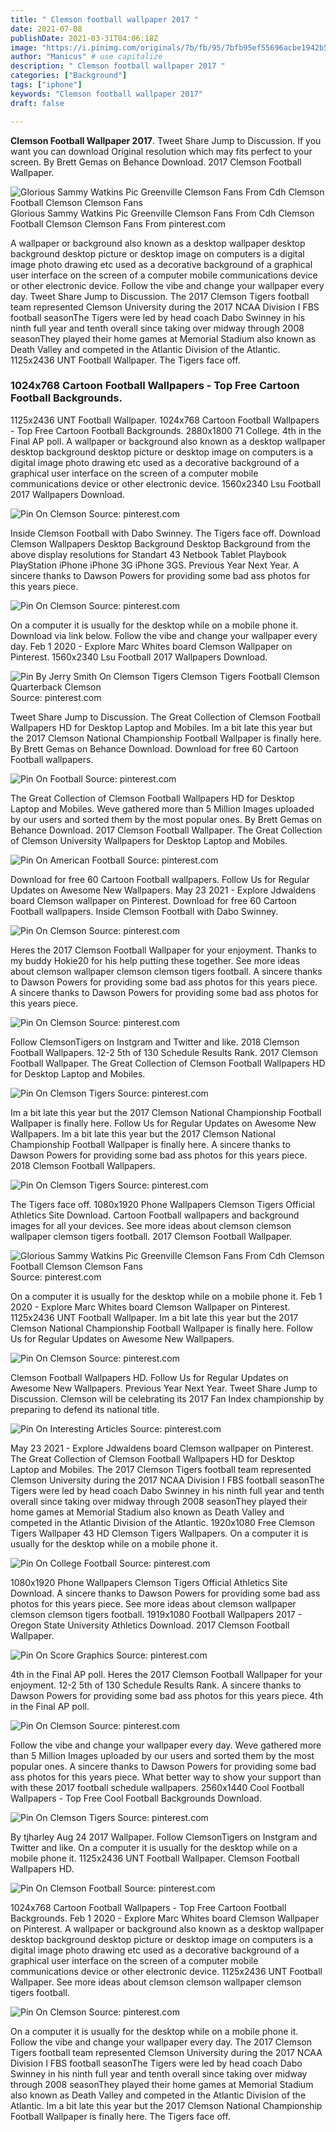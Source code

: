 ```yaml
---
title: " Clemson football wallpaper 2017 "
date: 2021-07-08
publishDate: 2021-03-31T04:06:18Z
image: "https://i.pinimg.com/originals/7b/fb/95/7bfb95ef55696acbe1942b527f61bff9.jpg"
author: "Manicus" # use capitalize
description: " Clemson football wallpaper 2017 "
categories: ["Background"]
tags: ["iphone"]
keywords: "Clemson football wallpaper 2017"
draft: false

---
```



**Clemson Football Wallpaper 2017**. Tweet Share Jump to Discussion. If you want you can download Original resolution which may fits perfect to your screen. By Brett Gemas on Behance Download. 2017 Clemson Football Wallpaper.

![Glorious Sammy Watkins Pic Greenville Clemson Fans From Cdh Clemson Football Clemson Clemson Fans](https://i.pinimg.com/originals/57/ae/28/57ae28c9fa1a0f0f0e24d023df94171c.png "Glorious Sammy Watkins Pic Greenville Clemson Fans From Cdh Clemson Football Clemson Clemson Fans")
Glorious Sammy Watkins Pic Greenville Clemson Fans From Cdh Clemson Football Clemson Clemson Fans From pinterest.com


A wallpaper or background also known as a desktop wallpaper desktop background desktop picture or desktop image on computers is a digital image photo drawing etc used as a decorative background of a graphical user interface on the screen of a computer mobile communications device or other electronic device. Follow the vibe and change your wallpaper every day. Tweet Share Jump to Discussion. The 2017 Clemson Tigers football team represented Clemson University during the 2017 NCAA Division I FBS football seasonThe Tigers were led by head coach Dabo Swinney in his ninth full year and tenth overall since taking over midway through 2008 seasonThey played their home games at Memorial Stadium also known as Death Valley and competed in the Atlantic Division of the Atlantic. 1125x2436 UNT Football Wallpaper. The Tigers face off.

### 1024x768 Cartoon Football Wallpapers - Top Free Cartoon Football Backgrounds.

1125x2436 UNT Football Wallpaper. 1024x768 Cartoon Football Wallpapers - Top Free Cartoon Football Backgrounds. 2880x1800 71 College. 4th in the Final AP poll. A wallpaper or background also known as a desktop wallpaper desktop background desktop picture or desktop image on computers is a digital image photo drawing etc used as a decorative background of a graphical user interface on the screen of a computer mobile communications device or other electronic device. 1560x2340 Lsu Football 2017 Wallpapers Download.


![Pin On Clemson](https://i.pinimg.com/474x/f4/74/d9/f474d9812f0840fae86bcb5d7fbf2dd2.jpg "Pin On Clemson")
Source: pinterest.com

Inside Clemson Football with Dabo Swinney. The Tigers face off. Download Clemson Wallpapers Desktop Background Desktop Background from the above display resolutions for Standart 43 Netbook Tablet Playbook PlayStation iPhone iPhone 3G iPhone 3GS. Previous Year Next Year. A sincere thanks to Dawson Powers for providing some bad ass photos for this years piece.

![Pin On Clemson](https://i.pinimg.com/originals/df/b9/bb/dfb9bbcf160c1f267e2194167921545e.jpg "Pin On Clemson")
Source: pinterest.com

On a computer it is usually for the desktop while on a mobile phone it. Download via link below. Follow the vibe and change your wallpaper every day. Feb 1 2020 - Explore Marc Whites board Clemson Wallpaper on Pinterest. 1560x2340 Lsu Football 2017 Wallpapers Download.

![Pin By Jerry Smith On Clemson Tigers Clemson Tigers Football Clemson Quarterback Clemson](https://i.pinimg.com/564x/a5/68/94/a56894046d2931981f694bce32d17c10.jpg "Pin By Jerry Smith On Clemson Tigers Clemson Tigers Football Clemson Quarterback Clemson")
Source: pinterest.com

Tweet Share Jump to Discussion. The Great Collection of Clemson Football Wallpapers HD for Desktop Laptop and Mobiles. Im a bit late this year but the 2017 Clemson National Championship Football Wallpaper is finally here. By Brett Gemas on Behance Download. Download for free 60 Cartoon Football wallpapers.

![Pin On Football](https://i.pinimg.com/originals/fc/dd/35/fcdd35c3672fa70526e55d689243656b.jpg "Pin On Football")
Source: pinterest.com

The Great Collection of Clemson Football Wallpapers HD for Desktop Laptop and Mobiles. Weve gathered more than 5 Million Images uploaded by our users and sorted them by the most popular ones. By Brett Gemas on Behance Download. 2017 Clemson Football Wallpaper. The Great Collection of Clemson University Wallpapers for Desktop Laptop and Mobiles.

![Pin On American Football](https://i.pinimg.com/originals/5b/5b/52/5b5b5218d669bc0157625c4b99386ccb.jpg "Pin On American Football")
Source: pinterest.com

Download for free 60 Cartoon Football wallpapers. Follow Us for Regular Updates on Awesome New Wallpapers. May 23 2021 - Explore Jdwaldens board Clemson wallpaper on Pinterest. Download for free 60 Cartoon Football wallpapers. Inside Clemson Football with Dabo Swinney.

![Pin On Clemson](https://i.pinimg.com/originals/de/96/02/de9602671e565c777120216f0b3e5f2e.jpg "Pin On Clemson")
Source: pinterest.com

Heres the 2017 Clemson Football Wallpaper for your enjoyment. Thanks to my buddy Hokie20 for his help putting these together. See more ideas about clemson wallpaper clemson clemson tigers football. A sincere thanks to Dawson Powers for providing some bad ass photos for this years piece. A sincere thanks to Dawson Powers for providing some bad ass photos for this years piece.

![Pin On Clemson](https://i.pinimg.com/originals/3d/fc/56/3dfc566448eee327394a65d2054f16ae.jpg "Pin On Clemson")
Source: pinterest.com

Follow ClemsonTigers on Instgram and Twitter and like. 2018 Clemson Football Wallpapers. 12-2 5th of 130 Schedule Results Rank. 2017 Clemson Football Wallpaper. The Great Collection of Clemson Football Wallpapers HD for Desktop Laptop and Mobiles.

![Pin On Clemson Tigers](https://i.pinimg.com/originals/2e/38/c5/2e38c53258f2c72ef17dfd664cc8b8c3.jpg "Pin On Clemson Tigers")
Source: pinterest.com

Im a bit late this year but the 2017 Clemson National Championship Football Wallpaper is finally here. Follow Us for Regular Updates on Awesome New Wallpapers. Im a bit late this year but the 2017 Clemson National Championship Football Wallpaper is finally here. A sincere thanks to Dawson Powers for providing some bad ass photos for this years piece. 2018 Clemson Football Wallpapers.

![Pin On Clemson Tigers](https://i.pinimg.com/originals/c4/53/f0/c453f09679113a278c96856ee8708f9b.jpg "Pin On Clemson Tigers")
Source: pinterest.com

The Tigers face off. 1080x1920 Phone Wallpapers Clemson Tigers Official Athletics Site Download. Cartoon Football wallpapers and background images for all your devices. See more ideas about clemson clemson wallpaper clemson tigers football. 2017 Clemson Football Wallpaper.

![Glorious Sammy Watkins Pic Greenville Clemson Fans From Cdh Clemson Football Clemson Clemson Fans](https://i.pinimg.com/originals/57/ae/28/57ae28c9fa1a0f0f0e24d023df94171c.png "Glorious Sammy Watkins Pic Greenville Clemson Fans From Cdh Clemson Football Clemson Clemson Fans")
Source: pinterest.com

On a computer it is usually for the desktop while on a mobile phone it. Feb 1 2020 - Explore Marc Whites board Clemson Wallpaper on Pinterest. 1125x2436 UNT Football Wallpaper. Im a bit late this year but the 2017 Clemson National Championship Football Wallpaper is finally here. Follow Us for Regular Updates on Awesome New Wallpapers.

![Pin On Clemson](https://i.pinimg.com/originals/e9/ea/13/e9ea13f854daed9a9684813fd4379efc.jpg "Pin On Clemson")
Source: pinterest.com

Clemson Football Wallpapers HD. Follow Us for Regular Updates on Awesome New Wallpapers. Previous Year Next Year. Tweet Share Jump to Discussion. Clemson will be celebrating its 2017 Fan Index championship by preparing to defend its national title.

![Pin On Interesting Articles](https://i.pinimg.com/originals/00/77/88/0077886dfd265fb47eebab3308e4c8b6.jpg "Pin On Interesting Articles")
Source: pinterest.com

May 23 2021 - Explore Jdwaldens board Clemson wallpaper on Pinterest. The Great Collection of Clemson Football Wallpapers HD for Desktop Laptop and Mobiles. The 2017 Clemson Tigers football team represented Clemson University during the 2017 NCAA Division I FBS football seasonThe Tigers were led by head coach Dabo Swinney in his ninth full year and tenth overall since taking over midway through 2008 seasonThey played their home games at Memorial Stadium also known as Death Valley and competed in the Atlantic Division of the Atlantic. 1920x1080 Free Clemson Tigers Wallpaper 43 HD Clemson Tigers Wallpapers. On a computer it is usually for the desktop while on a mobile phone it.

![Pin On College Football](https://i.pinimg.com/originals/ef/00/79/ef00797bfd92a3959d0b4ea61eddcdfc.jpg "Pin On College Football")
Source: pinterest.com

1080x1920 Phone Wallpapers Clemson Tigers Official Athletics Site Download. A sincere thanks to Dawson Powers for providing some bad ass photos for this years piece. See more ideas about clemson wallpaper clemson clemson tigers football. 1919x1080 Football Wallpapers 2017 - Oregon State University Athletics Download. 2017 Clemson Football Wallpaper.

![Pin On Score Graphics](https://i.pinimg.com/originals/0a/d9/b6/0ad9b6c39ad54738fbbfe189aaf03951.jpg "Pin On Score Graphics")
Source: pinterest.com

4th in the Final AP poll. Heres the 2017 Clemson Football Wallpaper for your enjoyment. 12-2 5th of 130 Schedule Results Rank. A sincere thanks to Dawson Powers for providing some bad ass photos for this years piece. 4th in the Final AP poll.

![Pin On Clemson](https://i.pinimg.com/originals/5d/ab/18/5dab1805813c8c8e8ec792719ab7e530.jpg "Pin On Clemson")
Source: pinterest.com

Follow the vibe and change your wallpaper every day. Weve gathered more than 5 Million Images uploaded by our users and sorted them by the most popular ones. A sincere thanks to Dawson Powers for providing some bad ass photos for this years piece. What better way to show your support than with these 2017 football schedule wallpapers. 2560x1440 Cool Football Wallpapers - Top Free Cool Football Backgrounds Download.

![Pin On Clemson Tigers](https://i.pinimg.com/originals/e0/9c/96/e09c968301c17a29372623c7c9565091.jpg "Pin On Clemson Tigers")
Source: pinterest.com

By tjharley Aug 24 2017 Wallpaper. Follow ClemsonTigers on Instgram and Twitter and like. On a computer it is usually for the desktop while on a mobile phone it. 1125x2436 UNT Football Wallpaper. Clemson Football Wallpapers HD.

![Pin On Clemson Football](https://i.pinimg.com/originals/61/b6/73/61b673b742412b2baef08c35d8509e28.png "Pin On Clemson Football")
Source: pinterest.com

1024x768 Cartoon Football Wallpapers - Top Free Cartoon Football Backgrounds. Feb 1 2020 - Explore Marc Whites board Clemson Wallpaper on Pinterest. A wallpaper or background also known as a desktop wallpaper desktop background desktop picture or desktop image on computers is a digital image photo drawing etc used as a decorative background of a graphical user interface on the screen of a computer mobile communications device or other electronic device. 1125x2436 UNT Football Wallpaper. See more ideas about clemson clemson wallpaper clemson tigers football.

![Pin On Clemson](https://i.pinimg.com/originals/7b/fb/95/7bfb95ef55696acbe1942b527f61bff9.jpg "Pin On Clemson")
Source: pinterest.com

On a computer it is usually for the desktop while on a mobile phone it. Follow the vibe and change your wallpaper every day. The 2017 Clemson Tigers football team represented Clemson University during the 2017 NCAA Division I FBS football seasonThe Tigers were led by head coach Dabo Swinney in his ninth full year and tenth overall since taking over midway through 2008 seasonThey played their home games at Memorial Stadium also known as Death Valley and competed in the Atlantic Division of the Atlantic. Im a bit late this year but the 2017 Clemson National Championship Football Wallpaper is finally here. The Tigers face off.

